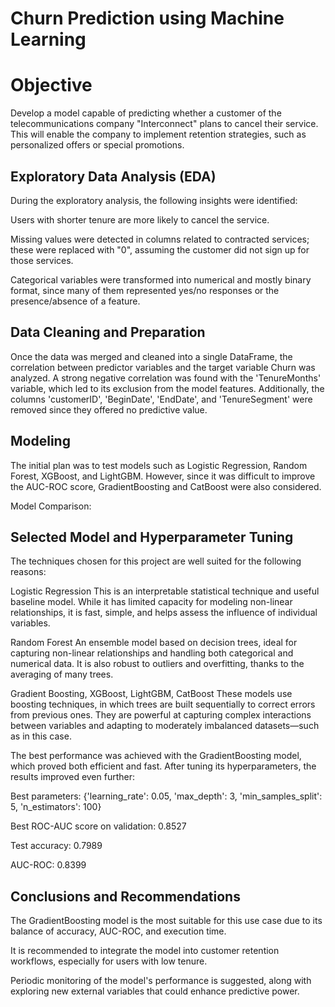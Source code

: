 # Churn Prediction using Machine Learning 

# Objective

Develop a model capable of predicting whether a customer of the telecommunications company "Interconnect" plans to cancel their service. This will enable the company to implement retention strategies, such as personalized offers or special promotions.

## Exploratory Data Analysis (EDA)

During the exploratory analysis, the following insights were identified:

Users with shorter tenure are more likely to cancel the service.

Missing values were detected in columns related to contracted services; these were replaced with "0", assuming the customer did not sign up for those services.

Categorical variables were transformed into numerical and mostly binary format, since many of them represented yes/no responses or the presence/absence of a feature.


## Data Cleaning and Preparation

Once the data was merged and cleaned into a single DataFrame, the correlation between predictor variables and the target variable Churn was analyzed. A strong negative correlation was found with the 'TenureMonths' variable, which led to its exclusion from the model features. Additionally, the columns 'customerID', 'BeginDate', 'EndDate', and 'TenureSegment' were removed since they offered no predictive value.


## Modeling

The initial plan was to test models such as Logistic Regression, Random Forest, XGBoost, and LightGBM. However, since it was difficult to improve the AUC-ROC score, GradientBoosting and CatBoost were also considered.

Model Comparison:




## Selected Model and Hyperparameter Tuning

The techniques chosen for this project are well suited for the following reasons:

Logistic Regression This is an interpretable statistical technique and useful baseline model. While it has limited capacity for modeling non-linear relationships, it is fast, simple, and helps assess the influence of individual variables.

Random Forest An ensemble model based on decision trees, ideal for capturing non-linear relationships and handling both categorical and numerical data. It is also robust to outliers and overfitting, thanks to the averaging of many trees.

Gradient Boosting, XGBoost, LightGBM, CatBoost These models use boosting techniques, in which trees are built sequentially to correct errors from previous ones. They are powerful at capturing complex interactions between variables and adapting to moderately imbalanced datasets—such as in this case.

The best performance was achieved with the GradientBoosting model, which proved both efficient and fast. After tuning its hyperparameters, the results improved even further:

Best parameters: {'learning_rate': 0.05, 'max_depth': 3, 'min_samples_split': 5, 'n_estimators': 100}

Best ROC-AUC score on validation: 0.8527

Test accuracy: 0.7989

AUC-ROC: 0.8399


## Conclusions and Recommendations

The GradientBoosting model is the most suitable for this use case due to its balance of accuracy, AUC-ROC, and execution time.

It is recommended to integrate the model into customer retention workflows, especially for users with low tenure.

Periodic monitoring of the model's performance is suggested, along with exploring new external variables that could enhance predictive power.
